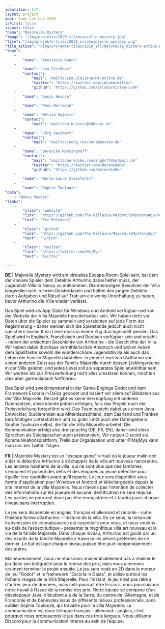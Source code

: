 ```yaml
---
identifier: 147
layout: project
year: Saar-Lor-Lux 2020
isFirst: false
isLast: false
"name": "Majorelle Mystery"
"image": "/img/projekte/2020_sll/majorelle_mystery.jpg"
"tile": "/img/projekte-tiles/2020_sll/majorelle_mystery.png"
"tile_active": "/img/projekte-tiles/2020_sll/majorelle_mystery-active.png"
"team":
    -
        "name": "Anastasia Bauch"
    -
        "name": "Lea Gleißner"
        "contact":
            "mail": "mailto:Lea.Gleissner@t-online.de"
            "twitter": "https://twitter.com/imlabormitlea"
            "github": "https://github.com/imlabormitlea-code"
    -
        "name": "Sonja Heinze"
    -
        "name": "Paul Herrmann"
    -
        "name": "Melisa Kujevic"
        "contact":
            "mail": "mailto:m.kujevic@hbksaar.de"
    -
        "name": "Jörg Reichert"
        "contact":
            "mail": "mailto:joerg_reichert@posteo.de"
    -
        "name": "Berenike Rensinghoff"
        "contact":
            "mail": "mailto:berenike.rensinghoff@hotmail.de"
            "twitter": "https://twitter.com/BerenikeRe"
            "github": "https://github.com/BerenikeRe"
    -
        "name": "Marie-Laure Steinfeltz"
    -
        "name": "Sophie Toulouze"      
"data":
    - "Nancy Musées"
"links":
    -
        "class": "website"
        "link": "https://github.com/The-Villains/MajorelleMysteryApp/releases/"
        "text": "Pre-Releases"
    -
        "class": "github"
        "link": "https://github.com/The-Villains/MajorelleMysteryApp"
        "text": "GitHub"
    -
        "class": "twitter"
        "link": "https://twitter.com/MajMys"
        "text": "Twitter"
           
---
```

<b>DE</b> \| Majorelle Mystery wird ein virtuelles Escape-Room-Spiel sein, bei dem der clevere Spieler dem Detektiv Arthurino dabei helfen muss, der Jugendstil-Villa in Nancy zu entkommen. Die ehemaligen Bewohner der Villa langweilen sich in ihrem Geisterdasein und halten den jungen Detektiv durch Aufgaben und Rätsel auf Trab um ein wenig Unterhaltung zu haben, bevor Arthurino die Villa wieder verlässt.

Das Spiel wird als App-Datei für Windows und Android verfügbar und von der Website der Villa Majorelle herunterladbar sein. Wir haben nicht vor Daten über die Spieler zu sammeln und verzichten auf jede Form der Registrierung - daher werden sich die Spielstände jedoch auch nicht speichern lassen & ein Level muss in einem Zug durchgespielt werden. 
Das Spiel wird in Englisch, Französisch und Deutsch verfügbar sein und erzählt - neben der erdachten Geschichte von Arthurino - die Geschichte der Villa. Wir haben dabei durchaus vermittlerischen Anspruch und wollen neben dem Spaßfaktor sowohl die wunderschöne Jugendstilvilla als auch das Leben der Familie Majorelle darstellen. 
In jedem Level wird Arthurino von einem anderen Geist aus der Familie Majorelle durch dessen Lieblingsräume in der Villa geleitet, und jedes Level soll als separates Spiel anwählbar sein. Wir werden bis zur Preisverleihung nicht alles umsetzen können, möchten dies aber gerne danach fortführen.

Das Spiel wird zweidimensional in der Game-Enginge Godot und dem Framework Escoria in Daïza gecodet und basiert vor allem auf Bilddaten aus der Villa Majorelle. Derzeit gibt es keine Verknüpfung mit anderen Datensätzen, diese könnte jedoch erfolgen, falls das Projekt nach der Preisverleihung fortgeführt wird.
Das Team besteht dabei aus einem Java-Entwickler, Studierenden aus Mitteldeutschland, dem Saarland und Franken, berufstätigen Unterstützern und zu guter Letzt auch der Datengeberin Sophie Toulouze selbst, die für die Villa Majorelle arbeitet. Die Kommunikation erfolgt also dreisprachig (DE, FR, EN), daher sind diese Sprachen als Spielsprachen auch prädestiniert. Wir nutzen Discord als Kommunikationsplattform, Trello zur Organisation und unter @MajMys kann man uns bei Twitter folgen.
<br/><br/>
<b>FR</b> \| Majorelle Mystery est un "escape game" virtuel où le joueur malin doit aider le détective Arthurino à s’échapper de la villa art nouveau nancéenne. Les anciens habitants de la villa, qui ne sont plus que des fantômes, s’ennuient et posent des défis et des énigmes au jeune détective pour égailler leur quotidien avant qu’il reparte. 
Le jeux sera disponible sous forme d'application pour Windows et Android et téléchargeable depuis le site internet de la villa Majorelle. Nous n’avons pas l’intention de collecter des informations sur les joueurs et aucune identification ne sera requise. Les parties ne pourront donc pas être enregistrées et il faudra jouer chaque niveau sans interruption.

Le jeu sera disponible en anglais, français et allemand et raconte - outre l’histoire fictive d’Arthurino - l’histoire de la villa. En ce sens, la notion de transmission de connaissances est essentielle pour nous, et nous voulons - au-delà de l’aspect ludique - présenter la magnifique villa art nouveau et la vie de la famille Majorelle.
Dans chaque niveau, Arthurino est guidé par un des esprits de la famille Majorelle à traverse les pièces préférées de ce dernier. Le but est que chaque niveau puisse être joué indépendamment des autres. 

Malheureusement, nous ne réussirons vraisemblablement pas à réaliser le jeu dans son intégralité pour la remise des prix, mais nous aimerions vraiment terminer le projet ensuite.
Le jeu sera codé en 2D dans le moteur de jeu "Godot" et le framework "Escoria in Daïza", et utilise surtout les fichiers images de la Villa Majorelle. 
Pour l’instant, le jeu n’est pas relié à d’autres jeux de données, mais cela pourrait être le cas si nous poursuivons notre travail à l’issue de la remise des prix.
Notre équipe se compose d’un développeur Java, d’étudiant.e.s de la Sarre, du centre de l’Allemagne, et de Franconie et de bénévoles issus de différents milieux professionnels, sans oublier Sophie Toulouze, qui travaille pour la villa Majorelle. La communication est donc trilingue français - allemand - anglais, c’est pourquoi nous proposerons le jeu dans ces trois langues. Nous utilisons Discord pour la communication interne au sein de l’équipe.